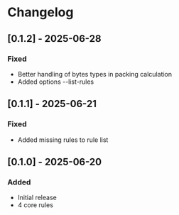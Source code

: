 # Changelog

## [0.1.2] - 2025-06-28
### Fixed
- Better handling of bytes types in packing calculation
- Added options --list-rules

## [0.1.1] - 2025-06-21
### Fixed
- Added missing rules to rule list

## [0.1.0] - 2025-06-20
### Added
- Initial release
- 4 core rules

